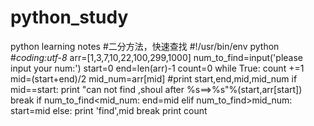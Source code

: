 # python_study
python learning notes
#二分方法，快速查找
#!/usr/bin/env python
#_*_coding:utf-8_*_
arr=[1,3,7,10,22,100,299,1000]
num_to_find=input('please input your num:')
start=0
end=len(arr)-1
count=0
while True:
    count +=1
    mid=(start+end)/2
    mid_num=arr[mid]
    #print start,end,mid,mid_num
    if mid==start:
        print "can not find ,shoul after %s==>%s"%(start,arr[start])
        break
    if num_to_find<mid_num:
        end=mid
    elif num_to_find>mid_num:
        start=mid
    else:
        print 'find',mid
        break
print count
